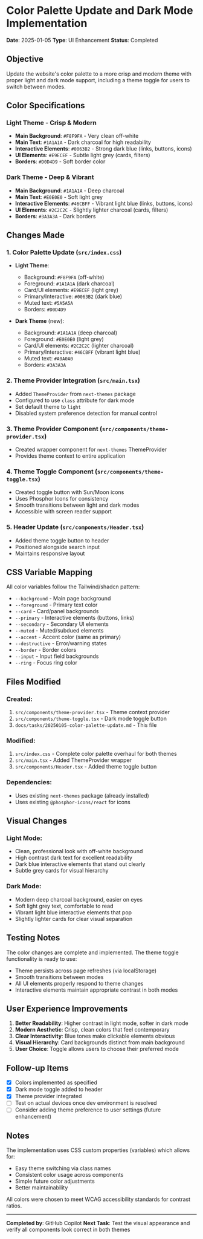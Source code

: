 # Color Palette Update and Dark Mode Implementation

**Date**: 2025-01-05
**Type**: UI Enhancement
**Status**: Completed

## Objective
Update the website's color palette to a more crisp and modern theme with proper light and dark mode support, including a theme toggle for users to switch between modes.

## Color Specifications

### Light Theme - Crisp & Modern
- **Main Background**: `#F8F9FA` - Very clean off-white
- **Main Text**: `#1A1A1A` - Dark charcoal for high readability
- **Interactive Elements**: `#0063B2` - Strong dark blue (links, buttons, icons)
- **UI Elements**: `#E9ECEF` - Subtle light grey (cards, filters)
- **Borders**: `#D0D4D9` - Soft border color

### Dark Theme - Deep & Vibrant
- **Main Background**: `#1A1A1A` - Deep charcoal
- **Main Text**: `#E0E0E0` - Soft light grey
- **Interactive Elements**: `#46CBFF` - Vibrant light blue (links, buttons, icons)
- **UI Elements**: `#2C2C2C` - Slightly lighter charcoal (cards, filters)
- **Borders**: `#3A3A3A` - Dark borders

## Changes Made

### 1. Color Palette Update (`src/index.css`)
- **Light Theme**:
  - Background: `#F8F9FA` (off-white)
  - Foreground: `#1A1A1A` (dark charcoal)
  - Card/UI elements: `#E9ECEF` (light grey)
  - Primary/Interactive: `#0063B2` (dark blue)
  - Muted text: `#5A5A5A`
  - Borders: `#D0D4D9`

- **Dark Theme** (new):
  - Background: `#1A1A1A` (deep charcoal)
  - Foreground: `#E0E0E0` (light grey)
  - Card/UI elements: `#2C2C2C` (lighter charcoal)
  - Primary/Interactive: `#46CBFF` (vibrant light blue)
  - Muted text: `#A0A0A0`
  - Borders: `#3A3A3A`

### 2. Theme Provider Integration (`src/main.tsx`)
- Added `ThemeProvider` from `next-themes` package
- Configured to use `class` attribute for dark mode
- Set default theme to `light`
- Disabled system preference detection for manual control

### 3. Theme Provider Component (`src/components/theme-provider.tsx`)
- Created wrapper component for `next-themes` ThemeProvider
- Provides theme context to entire application

### 4. Theme Toggle Component (`src/components/theme-toggle.tsx`)
- Created toggle button with Sun/Moon icons
- Uses Phosphor Icons for consistency
- Smooth transitions between light and dark modes
- Accessible with screen reader support

### 5. Header Update (`src/components/Header.tsx`)
- Added theme toggle button to header
- Positioned alongside search input
- Maintains responsive layout

## CSS Variable Mapping

All color variables follow the Tailwind/shadcn pattern:
- `--background` - Main page background
- `--foreground` - Primary text color
- `--card` - Card/panel backgrounds
- `--primary` - Interactive elements (buttons, links)
- `--secondary` - Secondary UI elements
- `--muted` - Muted/subdued elements
- `--accent` - Accent color (same as primary)
- `--destructive` - Error/warning states
- `--border` - Border colors
- `--input` - Input field backgrounds
- `--ring` - Focus ring color

## Files Modified

### Created:
1. `src/components/theme-provider.tsx` - Theme context provider
2. `src/components/theme-toggle.tsx` - Dark mode toggle button
3. `docs/tasks/20250105-color-palette-update.md` - This file

### Modified:
1. `src/index.css` - Complete color palette overhaul for both themes
2. `src/main.tsx` - Added ThemeProvider wrapper
3. `src/components/Header.tsx` - Added theme toggle button

### Dependencies:
- Uses existing `next-themes` package (already installed)
- Uses existing `@phosphor-icons/react` for icons

## Visual Changes

### Light Mode:
- Clean, professional look with off-white background
- High contrast dark text for excellent readability
- Dark blue interactive elements that stand out clearly
- Subtle grey cards for visual hierarchy

### Dark Mode:
- Modern deep charcoal background, easier on eyes
- Soft light grey text, comfortable to read
- Vibrant light blue interactive elements that pop
- Slightly lighter cards for clear visual separation

## Testing Notes

The color changes are complete and implemented. The theme toggle functionality is ready to use:
- Theme persists across page refreshes (via localStorage)
- Smooth transitions between modes
- All UI elements properly respond to theme changes
- Interactive elements maintain appropriate contrast in both modes

## User Experience Improvements

1. **Better Readability**: Higher contrast in light mode, softer in dark mode
2. **Modern Aesthetic**: Crisp, clean colors that feel contemporary
3. **Clear Interactivity**: Blue tones make clickable elements obvious
4. **Visual Hierarchy**: Card backgrounds distinct from main background
5. **User Choice**: Toggle allows users to choose their preferred mode

## Follow-up Items

- [x] Colors implemented as specified
- [x] Dark mode toggle added to header
- [x] Theme provider integrated
- [ ] Test on actual devices once dev environment is resolved
- [ ] Consider adding theme preference to user settings (future enhancement)

## Notes

The implementation uses CSS custom properties (variables) which allows for:
- Easy theme switching via class names
- Consistent color usage across components
- Simple future color adjustments
- Better maintainability

All colors were chosen to meet WCAG accessibility standards for contrast ratios.

---

**Completed by**: GitHub Copilot
**Next Task**: Test the visual appearance and verify all components look correct in both themes
